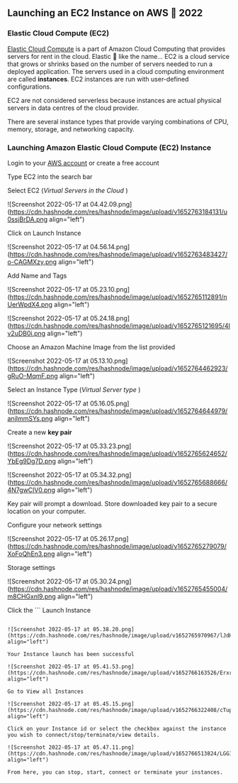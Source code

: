 ## Launching an EC2 Instance on AWS 🚀 2022

### Elastic Cloud Compute (EC2)
[Elastic Cloud Compute](https://www.amazonaws.cn/en/ec2/) is a part of Amazon Cloud Computing that provides servers for rent in the cloud. Elastic 🏹 like the name... EC2 is a cloud service that grows or shrinks based on the number of servers needed to run a deployed application. The servers used in a cloud computing environment are called **instances**. EC2 instances are run with user-defined configurations.

EC2 are not considered serverless because instances are actual physical servers in data centres of the cloud provider.

There are several instance types that provide varying combinations of CPU, memory, storage, and networking capacity.

### Launching Amazon Elastic Cloud Compute (EC2) Instance
Login to your [AWS account](https://aws.amazon.com/ec2/) or create a free account

Type EC2 into the search bar

Select EC2 (*Virtual Servers in the Cloud* )


![Screenshot 2022-05-17 at 04.42.09.png](https://cdn.hashnode.com/res/hashnode/image/upload/v1652763184131/u0ssjBrDA.png align="left")

Click on Launch Instance

![Screenshot 2022-05-17 at 04.56.14.png](https://cdn.hashnode.com/res/hashnode/image/upload/v1652763483427/o-CAGMXzy.png align="left")

Add Name and Tags

![Screenshot 2022-05-17 at 05.23.10.png](https://cdn.hashnode.com/res/hashnode/image/upload/v1652765112891/nUerWpdX4.png align="left")

![Screenshot 2022-05-17 at 05.24.18.png](https://cdn.hashnode.com/res/hashnode/image/upload/v1652765121695/4Iv2uDB0i.png align="left")

Choose an Amazon Machine Image from the list provided

![Screenshot 2022-05-17 at 05.13.10.png](https://cdn.hashnode.com/res/hashnode/image/upload/v1652764462923/gRuO-MqmF.png align="left")

Select an Instance Type (*Virtual Server type* )

![Screenshot 2022-05-17 at 05.16.05.png](https://cdn.hashnode.com/res/hashnode/image/upload/v1652764644979/anjImmSYs.png align="left")

Create a new **key pair**

![Screenshot 2022-05-17 at 05.33.23.png](https://cdn.hashnode.com/res/hashnode/image/upload/v1652765624652/YbEg9Dg7D.png align="left")

![Screenshot 2022-05-17 at 05.34.32.png](https://cdn.hashnode.com/res/hashnode/image/upload/v1652765688666/4N7gwClV0.png align="left")

Key pair will prompt a download. Store downloaded key pair to a secure location on your computer. 

Configure your network settings

![Screenshot 2022-05-17 at 05.26.17.png](https://cdn.hashnode.com/res/hashnode/image/upload/v1652765279079/XoFoQhEn3.png align="left")

Storage settings

![Screenshot 2022-05-17 at 05.30.24.png](https://cdn.hashnode.com/res/hashnode/image/upload/v1652765455004/m8CHGxnl9.png align="left")

Click the ```
Launch Instance
``` button to launch your Instance

![Screenshot 2022-05-17 at 05.38.20.png](https://cdn.hashnode.com/res/hashnode/image/upload/v1652765970967/lJdHS2qPH.png align="left")

Your Instance launch has been successful

![Screenshot 2022-05-17 at 05.41.53.png](https://cdn.hashnode.com/res/hashnode/image/upload/v1652766163526/ErxrTBOX9.png align="left")

Go to View all Instances

![Screenshot 2022-05-17 at 05.45.15.png](https://cdn.hashnode.com/res/hashnode/image/upload/v1652766322408/cTupiMNHc.png align="left")

Click on your Instance id or select the checkbox against the instance you wish to connect/stop/terminate/view details.

![Screenshot 2022-05-17 at 05.47.11.png](https://cdn.hashnode.com/res/hashnode/image/upload/v1652766513824/LGG1Jqm8x.png align="left")

From here, you can stop, start, connect or terminate your instances.


